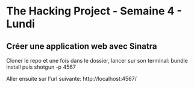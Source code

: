 <h1>The Hacking Project - Semaine 4 - Lundi</h1>

<h2>Créer une application web avec Sinatra</h2>

<p>Cloner le repo et une fois dans le dossier, lancer sur son terminal: bundle install puis shotgun -p 4567</p>
<p>Aller ensuite sur l'url suivante: http://localhost:4567/</p>

